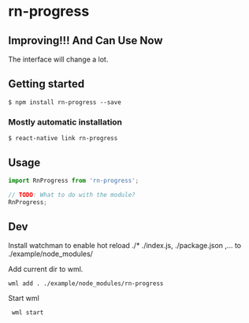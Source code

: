 # rn-progress

## Improving!!! And Can Use Now
The interface will change a lot.

## Getting started

`$ npm install rn-progress --save`

### Mostly automatic installation

`$ react-native link rn-progress`

## Usage
```javascript
import RnProgress from 'rn-progress';

// TODO: What to do with the module?
RnProgress;
```

## Dev

Install watchman to enable hot reload ./* ./index.js, ./package.json ,... to ./example/node_modules/

Add current dir to wml.
```
wml add . ./example/node_modules/rn-progress
```

Start wml
```
 wml start   
```